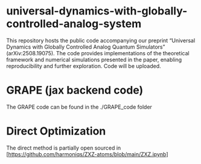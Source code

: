 # universal-dynamics-with-globally-controlled-analog-system
This repository hosts the public code accompanying our preprint “Universal Dynamics with Globally Controlled Analog Quantum Simulators” (arXiv:2508.19075).  The code provides implementations of the theoretical framework and numerical simulations presented in the paper, enabling reproducibility and further exploration. 
Code will be uploaded.

# GRAPE (jax backend code)
The GRAPE code can be found in the ./GRAPE_code folder

# Direct Optimization
The direct method is partially open sourced in [https://github.com/harmoniqs/ZXZ-atoms/blob/main/ZXZ.ipynb]
